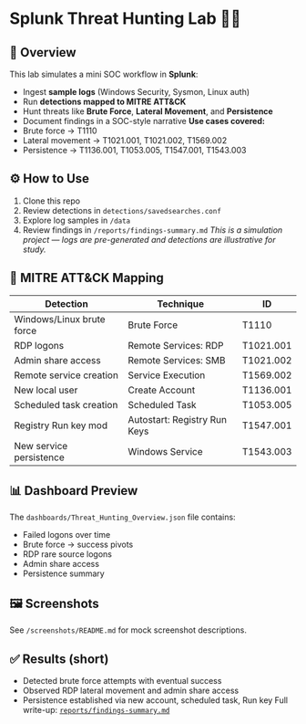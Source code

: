 # Splunk Threat Hunting Lab 🕵️‍♂️
## 🔎 Overview
This lab simulates a mini SOC workflow in **Splunk**:
- Ingest **sample logs** (Windows Security, Sysmon, Linux auth)
- Run **detections mapped to MITRE ATT&CK**
- Hunt threats like **Brute Force**, **Lateral Movement**, and **Persistence**
- Document findings in a SOC-style narrative
**Use cases covered:**
- Brute force → T1110
- Lateral movement → T1021.001, T1021.002, T1569.002
- Persistence → T1136.001, T1053.005, T1547.001, T1543.003
## ⚙️ How to Use
1. Clone this repo
2. Review detections in `detections/savedsearches.conf`
3. Explore log samples in `/data`
4. Review findings in `/reports/findings-summary.md`
*This is a simulation project — logs are pre-generated and detections are illustrative for study.*
## 🧩 MITRE ATT&CK Mapping
| Detection                 | Technique                           | ID        |
|---------------------------|-------------------------------------|-----------|
| Windows/Linux brute force | Brute Force                        | T1110     |
| RDP logons                | Remote Services: RDP               | T1021.001 |
| Admin share access        | Remote Services: SMB               | T1021.002 |
| Remote service creation   | Service Execution                  | T1569.002 |
| New local user            | Create Account                     | T1136.001 |
| Scheduled task creation   | Scheduled Task                     | T1053.005 |
| Registry Run key mod      | Autostart: Registry Run Keys       | T1547.001 |
| New service persistence   | Windows Service                    | T1543.003 |
## 📊 Dashboard Preview
The `dashboards/Threat_Hunting_Overview.json` file contains:
- Failed logons over time
- Brute force → success pivots
- RDP rare source logons
- Admin share access
- Persistence summary
## 🖼️ Screenshots
See `/screenshots/README.md` for mock screenshot descriptions.
## ✅ Results (short)
- Detected brute force attempts with eventual success
- Observed RDP lateral movement and admin share access
- Persistence established via new account, scheduled task, Run key
Full write-up: [`reports/findings-summary.md`](reports/findings-summary.md)
